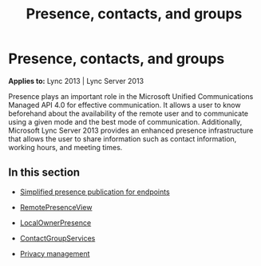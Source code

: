 ﻿---
title: Presence, contacts, and groups
TOCTitle: Presence, contacts, and groups
ms:assetid: b2ced5e1-0ab2-4aa9-828b-a138d746ae01
ms:mtpsurl: https://msdn.microsoft.com/en-us/library/Dn466017(v=office.15)
ms:contentKeyID: 57103000
ms.date: 07/25/2014
mtps_version: v=office.15
---

# Presence, contacts, and groups


**Applies to:** Lync 2013 | Lync Server 2013

Presence plays an important role in the Microsoft Unified Communications Managed API 4.0 for effective communication. It allows a user to know beforehand about the availability of the remote user and to communicate using a given mode and the best mode of communication. Additionally, Microsoft Lync Server 2013 provides an enhanced presence infrastructure that allows the user to share information such as contact information, working hours, and meeting times.

## In this section

  - [Simplified presence publication for endpoints](simplified-presence-publication-for-endpoints.md)

  - [RemotePresenceView](remotepresenceview.md)

  - [LocalOwnerPresence](localownerpresence.md)

  - [ContactGroupServices](contactgroupservices.md)

  - [Privacy management](privacy-management.md)

